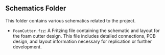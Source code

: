 ## Schematics Folder
This folder contains various schematics related to the project.

- `FoamCutter.fzz`: A Fritzing file containing the schematic and layout for the foam cutter design. This file includes detailed connections, PCB design, and layout information necessary for replication or further development.
